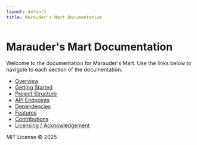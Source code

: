 ```yaml
---
layout: default
title: Marauder's Mart Documentation
---
```


# Marauder's Mart Documentation

Welcome to the documentation for Marauder's Mart. Use the links below to navigate to each section of the documentation.

- [Overview](overview.md)
- [Getting Started](getting-started.md)
- [Project Structure](project-structure.md)
- [API Endpoints](api-endpoints.md)
- [Dependencies](dependencies.md)
- [Features](features.md)
- [Contributions](contributions.md)
- [Licensing / Acknowledgement](licensing.md)

MIT License © 2025 
